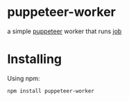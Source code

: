 # puppeteer-worker

a simple [puppeteer](https://github.com/puppeteer/puppeteer) worker that runs [job](https://github.com/tuana9a/puppeteer-worker-job-builder)

# Installing

Using npm:

```bash
npm install puppeteer-worker
```
